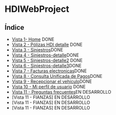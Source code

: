 # HDIWebProject

## Índice


* [Vista 1- Home](https://veronidas.github.io/HDIWebProject-master/Index.html) DONE
* [Vista 2 - Pólizas HDI detalle](https://veronidas.github.io/HDIWebProject-master/polizasHDI-detalle.html) DONE
* [Vista 3 - Siniestros](https://veronidas.github.io/HDIWebProject-master/Siniestros.html)DONE
* [Vista 4 - Siniestros-detalle](https://veronidas.github.io/HDIWebProject-master/Siniestros-detalle.html)DONE
* [Vista 5 - Siniestros-detalle2](https://veronidas.github.io/HDIWebProject-master/Siniestros-detalle2.html) DONE
* [Vista 6 - Siniestros-detalle3](https://veronidas.github.io/HDIWebProject-master/Siniestros-detalle3.html)DONE
* [Vista 7 - Facturas electronicas](https://veronidas.github.io/HDIWebProject-master/Factura.html)DONE
* [Vista 8 - Consulta Unificada de Pagos](https://veronidas.github.io/HDIWebProject-master/Consulta.html)DONE
* [Vista 9 - Recepcionar el vehículo](https://veronidas.github.io/HDIWebProject-master/Recepcionar.html)DONE
* [Vista 10 - Mi perfil de usuario](https://veronidas.github.io/HDIWebProject-master/Perfil.html) DONE
* [Vista 11 - Preguntas frecuentes](https://veronidas.github.io/HDIWebProject-master/Preguntas.html)EN DESARROLLO
* [Vista 11 - FIANZAS] EN DESARROLLO
* [Vista 11 - FIANZAS] EN DESARROLLO
* [Vista 11 - FIANZAS] EN DESARROLLO





